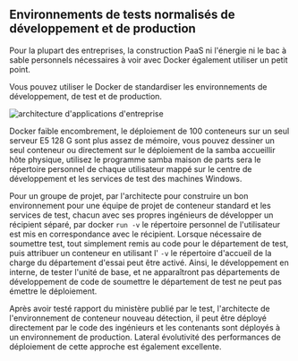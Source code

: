 ## Environnements de tests normalisés de développement et de production

Pour la plupart des entreprises, la construction PaaS ni l'énergie ni le bac à sable personnels nécessaires à voir avec Docker également utiliser un petit point.

Vous pouvez utiliser le Docker de standardiser les environnements de développement, de test et de production.

![architecture d'applications d'entreprise](../_images/enterprise_usage.png)

Docker faible encombrement, le déploiement de 100 conteneurs sur un seul serveur E5 128 G sont plus assez de mémoire,
vous pouvez dessiner un seul conteneur ou directement sur le déploiement de la samba accueillir hôte physique,
utilisez le programme samba maison de parts sera le répertoire personnel de chaque utilisateur mappé sur le centre de développement
et les services de test des machines Windows.

Pour un groupe de projet, par l'architecte pour construire un bon environnement pour une équipe de projet de conteneur standard et les services de test,
chacun avec ses propres ingénieurs de développer un récipient séparé, par docker `run -v` le répertoire personnel de l'utilisateur est mis en correspondance
avec le récipient. Lorsque nécessaire de soumettre test, tout simplement remis au code pour le département de test, puis attribuer un conteneur en utilisant
l' `-v` le répertoire d'accueil de la charge du département d'essai peut être activé. Ainsi, le développement en interne,
de tester l'unité de base, et ne apparaîtront pas départements de développement de code de soumettre le département de test ne peut pas émettre le déploiement.

Après avoir testé rapport du ministère publié par le test, l'architecte de l'environnement de conteneur nouveau détection, il peut être déployé directement
par le code des ingénieurs et les contenants sont déployés à un environnement de production.
Lateral évolutivité des performances de déploiement de cette approche est également excellente.
